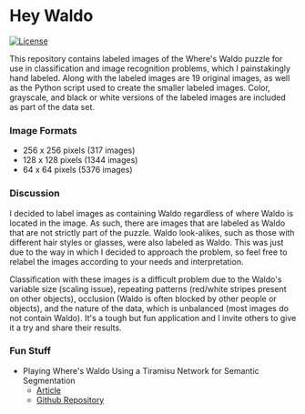 # Hey Waldo

[![License](https://img.shields.io/badge/License-ODbL%201.0-blue.svg)](https://opendatacommons.org/licenses/odbl/1.0/)

This repository contains labeled images of the Where's Waldo puzzle for use in 
classification and image recognition problems, which I painstakingly hand labeled. 
Along with the labeled images are 19 original images, as well as the Python script 
used to create the smaller labeled images. Color, grayscale, and black or white 
versions of the labeled images are included as part of the data set. 

### Image Formats
- 256 x 256 pixels (317 images)
- 128 x 128 pixels (1344 images)
- 64 x 64 pixels (5376 images)

### Discussion

I decided to label images as containing Waldo regardless of where Waldo is located 
in the image. As such, there are images that are labeled as Waldo that are 
not strictly part of the puzzle. Waldo look-alikes, such as those with different
hair styles or glasses, were also labeled as Waldo. This was just due to the way 
in which I decided to approach the problem, so feel free to relabel the images 
according to your needs and interpretation. 

Classification with these images is a difficult problem due to the Waldo's variable
size (scaling issue), repeating patterns (red/white stripes present on other objects),
occlusion (Waldo is often blocked by other people or objects), and the nature of the
data, which is unbalanced (most images do not contain Waldo). It's a tough but 
fun application and I invite others to give it a try and share their results. 

### Fun Stuff

- Playing Where's Waldo Using a Tiramisu Network for Semantic Segmentation
    - [Article](https://hackernoon.com/wheres-waldo-terminator-edition-8b3bd0805741)
    - [Github Repository](https://github.com/bckenstler/TheresWaldo)

